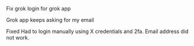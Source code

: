 Fix grok login for grok app

Grok app keeps asking for my email 

Fixed 
Had to login manually using X credentials and 2fa.
Email address did not work.